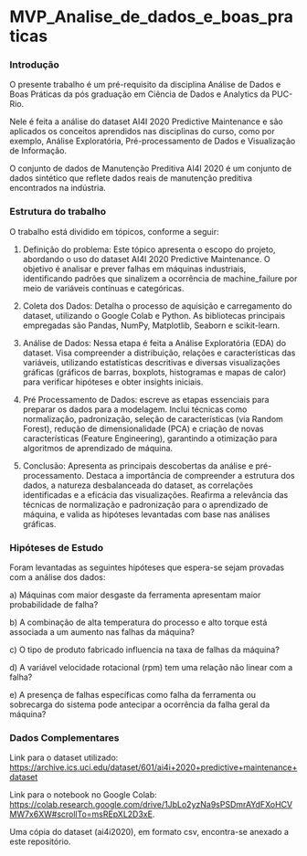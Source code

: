 # MVP_Analise_de_dados_e_boas_praticas

### Introdução

O presente trabalho é um pré-requisito da disciplina Análise de Dados e Boas Práticas da pós graduação em Ciência de Dados e Analytics da PUC-Rio.

Nele é feita a análise do dataset AI4I 2020 Predictive Maintenance e são aplicados os conceitos aprendidos nas disciplinas do curso, como por exemplo, Análise Exploratória, Pré-processamento de Dados e Visualização de Informação.

O conjunto de dados de Manutenção Preditiva AI4I 2020 é um conjunto de dados sintético que reflete dados reais de manutenção preditiva encontrados na indústria.

### Estrutura do trabalho

O trabalho está dividido em tópicos, conforme a seguir:

1. Definição do problema: Este tópico apresenta o escopo do projeto, abordando o uso do dataset AI4I 2020 Predictive Maintenance. O objetivo é analisar e prever falhas em máquinas industriais, identificando padrões que sinalizem a ocorrência de machine_failure por meio de variáveis contínuas e categóricas.

2. Coleta dos Dados: Detalha o processo de aquisição e carregamento do dataset, utilizando o Google Colab e Python. As bibliotecas principais empregadas são Pandas, NumPy, Matplotlib, Seaborn e scikit-learn.

3. Análise de Dados: Nessa etapa é feita a Análise Exploratória (EDA) do dataset. Visa compreender a distribuição, relações e características das variáveis, utilizando estatísticas descritivas e diversas visualizações gráficas (gráficos de barras, boxplots, histogramas e mapas de calor) para verificar hipóteses e obter insights iniciais.

4. Pré Processamento de Dados: escreve as etapas essenciais para preparar os dados para a modelagem. Inclui técnicas como normalização, padronização, seleção de características (via Random Forest), redução de dimensionalidade (PCA) e criação de novas características (Feature Engineering), garantindo a otimização para algoritmos de aprendizado de máquina.

5. Conclusão: Apresenta as principais descobertas da análise e pré-processamento. Destaca a importância de compreender a estrutura dos dados, a natureza desbalanceada do dataset, as correlações identificadas e a eficácia das visualizações. Reafirma a relevância das técnicas de normalização e padronização para o aprendizado de máquina, e valida as hipóteses levantadas com base nas análises gráficas.

### Hipóteses de Estudo

Foram levantadas as seguintes hipóteses que espera-se sejam provadas com a análise dos dados:

a) Máquinas com maior desgaste da ferramenta apresentam maior probabilidade de falha?

b) A combinação de alta temperatura do processo e alto torque está associada a um aumento nas falhas da máquina?

c) O tipo de produto fabricado influencia na taxa de falhas da máquina?

d) A variável velocidade rotacional (rpm) tem uma relação não linear com a falha?

e) A presença de falhas específicas como falha da ferramenta ou sobrecarga do sistema pode antecipar a ocorrência da falha geral da máquina?

### Dados Complementares

Link para o dataset utilizado: https://archive.ics.uci.edu/dataset/601/ai4i+2020+predictive+maintenance+dataset

Link para o notebook no Google Colab: https://colab.research.google.com/drive/1JbLo2yzNa9sPSDmrAYdFXoHCVMW7x6XW#scrollTo=msREpXL2D3xE.

Uma cópia do dataset (ai4i2020), em formato csv, encontra-se anexado a este repositório.
